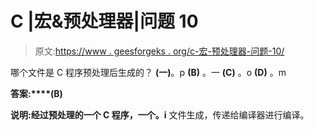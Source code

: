 # C |宏&预处理器|问题 10

> 原文:[https://www . geesforgeks . org/c-宏-预处理器-问题-10/](https://www.geeksforgeeks.org/c-macro-preprocessor-question-10/)

哪个文件是 C 程序预处理后生成的？
**(一)**。p
**(B)** 。一
**(C)** 。o
**(D)** 。m

**答案:****(B)**

**说明:**经过预处理的一个 C 程序，一个**。i** 文件生成，传递给编译器进行编译。